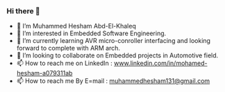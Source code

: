 ### Hi there 👋
- 👋 I’m Muhammed Hesham Abd-El-Khaleq
- 👀 I’m interested in Embedded Software Engineering. 
- 🌱 I’m currently learning AVR micro-conroller interfacing and looking forward to complete with ARM arch. 
- 💞️ I’m looking to collaborate on Embedded projects in Automotive field. 
- 📫 How to reach me on LinkedIn : www.linkedin.com/in/mohamed-hesham-a079311ab
- 📫 How to reach me By E=mail : muhammedhesham131@gmail.com


<!--
**Eng-Mohamed-Hesham/Eng-Mohamed-Hesham** is a ✨ _special_ ✨ repository because its `README.md` (this file) appears on your GitHub profile.
-->
